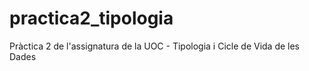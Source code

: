 # practica2_tipologia
Pràctica 2 de l'assignatura de la UOC - Tipologia i Cicle de Vida de les Dades
